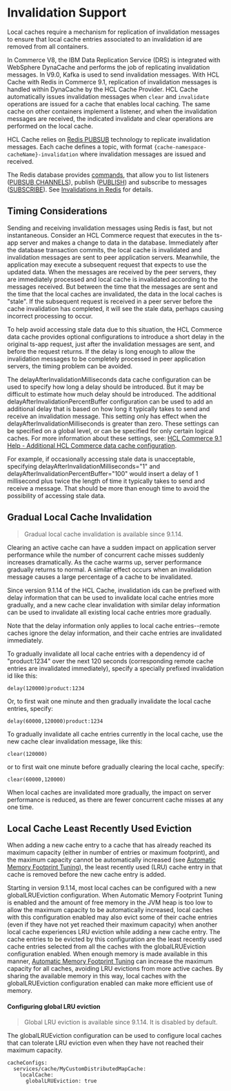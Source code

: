 # Invalidation Support

Local caches require a mechanism for replication of invalidation messages to ensure that local cache entries associated to an invalidation id are removed from all  containers.

In Commerce V8, the IBM Data Replication Service (DRS) is integrated with WebSphere DynaCache and performs the job of replicating invalidation messages. In V9.0, Kafka is used to send invalidation messages. With HCL Cache with Redis in Commerce 9.1, replication of invalidation messages is handled within DynaCache by the HCL Cache Provider. HCL Cache automatically issues invalidation messages when `clear` and `invalidate` operations are issued for a cache that enables local caching. The same cache on other containers implement a listener, and when the invalidation messages are received, the indicated invalidate and clear operations are performed on the local cache.

HCL Cache relies on [Redis PUBSUB](https://redis.io/docs/manual/pubsub/) technology to replicate invalidation messages. Each cache defines a topic, with format `{cache-namespace-cacheName}-invalidation` where invalidation messages are issued and received.

The Redis database provides [commands](https://redis.io/commands/), that allow you to list listeners ([PUBSUB CHANNELS](https://redis.io/commands/pubsub-channels/)), 
publish ([PUBLISH](https://redis.io/commands/PUBLISH)) and subscribe to messages ([SUBSCRIBE](https://redis.io/commands/subscribe)). See [Invalidations in Redis](HCLCacheInRedis.md#invalidations) for details.

## Timing Considerations

Sending and receiving invalidation messages using Redis is fast, but not instantaneous.  Consider an HCL Commerce request that executes in the ts-app server and makes a change to data in the database.  Immediately after the database transaction commits, the local cache is invalidated and invalidation messages are sent to peer application servers.  Meanwhile, the application may execute a subsequent request that expects to use the updated data.  When the messages are received by the peer servers, they are immediately processed and local cache is invalidated according to the messages received.  But between the time that the messages are sent and the time that the local caches are invalidated, the data in the local caches is "stale".  If the subsequent request is received in a peer server before the cache invalidation has completed, it will see the stale data, perhaps causing incorrect processing to occur.

To help avoid accessing stale data due to this situation, the HCL Commerce data cache provides optional configurations to introduce a short delay in the original ts-app request, just after the invalidation messages are sent, and before the request returns.  If the delay is long enough to allow the invalidation messages to be completely processed in peer application servers, the timing problem can be avoided.

The delayAfterInvalidationMilliseconds data cache configuration can be used to specify how long a delay should be introduced.  But it may be difficult to estimate how much delay should be introduced.  The additional delayAfterInvalidationPercentBuffer configuration can be used to add an additional delay that is based on how long it typically takes to send and receive an invalidation message.  This setting only has effect when the delayAfterInvalidationMilliseconds is greater than zero.  These settings can be specified on a global level, or can be specified for only certain logical caches.  For more information about these settings, see: [HCL Commerce 9.1 Help - Additional HCL Commerce data cache configuration](https://help.hcltechsw.com/commerce/9.1.0/admin/concepts/cdcaddcomdatcacheconfig.html).

For example, if occasionally accessing stale data is unacceptable, specifying delayAfterInvalidationMilliseconds="1" and delayAfterInvalidationPercentBuffer="100" would insert a delay of 1 millisecond plus twice the length of time it typically takes to send and receive a message.  That should be more than enough time to avoid the possibility of accessing stale data.

## Gradual Local Cache Invalidation

> Gradual local cache invalidation is available since 9.1.14.

Clearing an active cache can have a sudden impact on application server performance while the number of concurrent cache misses suddenly increases dramatically.  As the cache warms up, server performance gradually returns to normal.  A similar effect occurs when an invalidation message causes a large percentage of a cache to be invalidated.

Since version 9.1.14 of the HCL Cache, invalidation ids can be prefixed with delay information that can be used to invalidate local cache entries more gradually, and a new cache clear invalidation with similar delay information can be used to invalidate all existing local cache entries more gradually.

Note that the delay information only applies to local cache entries--remote caches ignore the delay information, and their cache entries are invalidated immediately.

To gradually invalidate all local cache entries with a dependency id of "product:1234" over the next 120 seconds (corresponding remote cache entries are invalidated immediately), specify a specially prefixed invalidation id like this:

```
delay(120000)product:1234
```

Or, to first wait one minute and then gradually invalidate the local cache entries, specify:

```
delay(60000,120000)product:1234
```

To gradually invalidate all cache entries currently in the local cache, use the new cache clear invalidation message, like this:

```
clear(120000)
```

or to first wait one minute before gradually clearing the local cache, specify:

```
clear(60000,120000)
```

When local caches are invalidated more gradually, the impact on server performance is reduced, as there are fewer concurrent cache misses at any one time.

## Local Cache Least Recently Used Eviction

When adding a new cache entry to a cache that has already reached its maximum capacity (either in number of entries or maximum footprint), and the maximum capacity cannot be automatically increased (see [Automatic Memory Footprint Tuning](LocalCacheAutoTuning.md)), the least recently used (LRU) cache entry in that cache is removed before the new cache entry is added.

Starting in version 9.1.14, most local caches can be configured with a new globalLRUEviction configuration.  When Automatic Memory Footprint Tuning is enabled and the amount of free memory in the JVM heap is too low to allow the maximum capacity to be automatically increased, local caches with this configuration enabled may also evict some of their cache entries (even if they have not yet reached their maximum capacity) when another local cache experiences LRU eviction while adding a new cache entry.  The cache entries to be evicted by this configuration are the least recently used cache entries selected from all the caches with the globalLRUEviction configuration enabled.  When enough memory is made available in this manner, [Automatic Memory Footprint Tuning](LocalCacheAutoTuning.md) can increase the maximum capacity for all caches, avoiding LRU evictions from more active caches.  By sharing the available memory in this way, local caches with the globalLRUEviction configuration enabled can make more efficient use of memory.

#### Configuring global LRU eviction

> Global LRU eviction is available since 9.1.14. It is disabled by default.

The globalLRUEviction configuration can be used to configure local caches that can tolerate LRU eviction even when they have not reached their maximum capacity.
```
cacheConfigs:
  services/cache/MyCustomDistributedMapCache:
    localCache:
      globalLRUEviction: true
```

